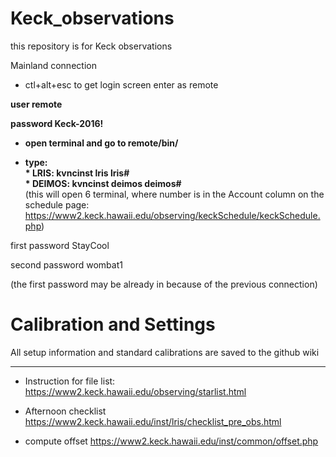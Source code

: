 # Keck_observations

this repository is for Keck observations


Mainland connection

- ctl+alt+esc to get login screen
enter as remote  

<b> user       remote </b>

<b> password   Keck-2016! </b>


- <b> open terminal and go to remote/bin/ </b>

- <b> type:   
      * LRIS: kvncinst    lris lris#  
      * DEIMOS: kvncinst  deimos deimos#  
</b> (this will open 6 terminal, where number is in the Account column on the schedule page: https://www2.keck.hawaii.edu/observing/keckSchedule/keckSchedule.php)

first password    StayCool

second password   wombat1

(the first password may be already in because of the previous connection)

# Calibration and Settings

All setup information and standard calibrations are saved to the github wiki

_______________________________________________________
- Instruction for file list:
https://www2.keck.hawaii.edu/observing/starlist.html


- Afternoon checklist 
https://www2.keck.hawaii.edu/inst/lris/checklist_pre_obs.html

- compute offset
https://www2.keck.hawaii.edu/inst/common/offset.php

